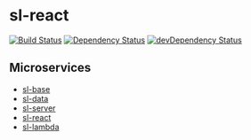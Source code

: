 # sl-react

[![Build Status](https://img.shields.io/circleci/project/github/adriancarriger/sl-react/develop.svg?maxAge=60)](https://circleci.com/gh/adriancarriger/sl-react)
[![Dependency Status](https://img.shields.io/david/adriancarriger/sl-react/develop.svg?maxAge=60)](https://david-dm.org/adriancarriger/sl-react)
[![devDependency Status](https://img.shields.io/david/dev/adriancarriger/sl-react/develop.svg?maxAge=60)](https://david-dm.org/adriancarriger/sl-react?type=dev)

## Microservices

- [sl-base](https://github.com/adriancarriger/sl-base)
- [sl-data](https://github.com/adriancarriger/sl-data)
- [sl-server](https://github.com/adriancarriger/sl-server)
- [sl-react](https://github.com/adriancarriger/sl-react)
- [sl-lambda](https://github.com/adriancarriger/sl-lambda)
